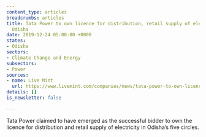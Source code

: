 ```yaml
---
content_type: articles
breadcrumbs: articles
title: Tata Power to own licence for distribution, retail supply of electricity in
  Odisha
date: 2019-12-24 05:00:00 +0000
states:
- Odisha
sectors:
- Climate Change and Energy
subsectors:
- Power
sources:
- name: Live Mint
  url: https://www.livemint.com/companies/news/tata-power-to-own-licence-for-distribution-retail-supply-of-electricity-in-odisha-11577084270891.html
details: []
is_newsletter: false

---
```

Tata Power claimed to have emerged as the successful bidder to own the licence for distribution and retail supply of electricity in Odisha’s five circles.
